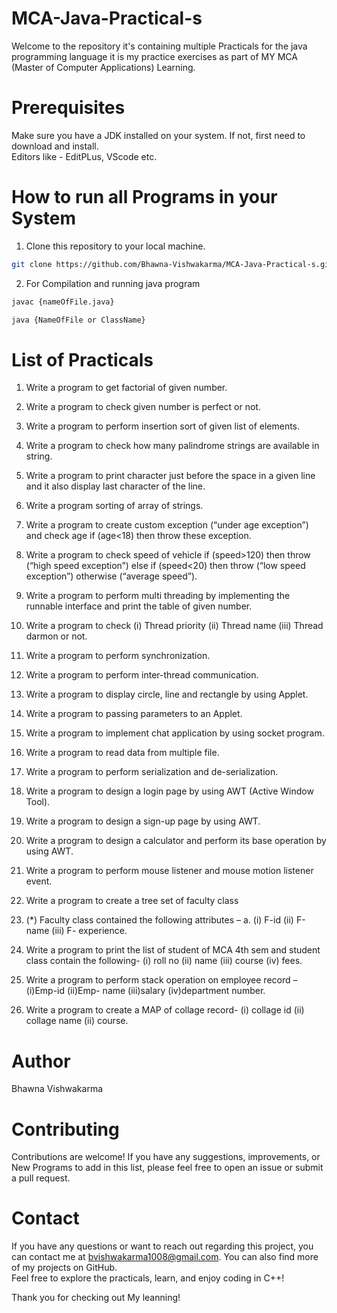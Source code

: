# MCA-Java-Practical-s


Welcome to the repository it's containing multiple Practicals for the java programming language it is my practice exercises as part of MY MCA (Master of Computer Applications) Learning.



# Prerequisites  
Make sure you have a JDK installed on your system. If not, first need to download and install.  
Editors like - EditPLus, VScode etc.


# How to run all Programs in your System
1. Clone this repository to your local machine.  


```bash   
git clone https://github.com/Bhawna-Vishwakarma/MCA-Java-Practical-s.git
```


2. For Compilation and running java program


```bash    
javac {nameOfFile.java}

java {NameOfFile or ClassName}
``` 

# List of Practicals

1. Write a program to get factorial of given number.

2. Write a program to check given number is perfect or not.

3. Write a program to perform insertion sort of given list of elements.

4. Write a program to check how many palindrome strings are available in string.

5. Write a program to print character just before the space in a given line and it also display 
last character of the line.

6. Write a program sorting of array of strings.

7. Write a program to create custom exception (“under age exception”) and check age if 
(age<18) then throw these exception.

8. Write a program to check speed of vehicle if (speed>120) then throw (“high speed 
exception”) else if (speed<20) then throw (“low speed exception”) otherwise (“average 
speed”).

9. Write a program to perform multi threading by implementing the runnable interface and 
print the table of given number.

10. Write a program to check (i) Thread priority (ii) Thread name (iii) Thread darmon or 
not.

11. Write a program to perform synchronization. 

12. Write a program to perform inter-thread communication.

13. Write a program to display circle, line and rectangle by using Applet.

14. Write a program to passing parameters to an Applet.

15. Write a program to implement chat application by using socket program. 

16. Write a program to read data from multiple file.

17. Write a program to perform serialization and de-serialization.

18. Write a program to design a login page by using AWT (Active Window Tool).

19. Write a program to design a sign-up page by using AWT.

20. Write a program to design a calculator and perform its base operation by using AWT.

21. Write a program to perform mouse listener and mouse motion listener event.

22. Write a program to create a tree set of faculty class

23. (*) Faculty class contained the following attributes –
    a. (i) F-id (ii) F-name (iii) F- experience.

24. Write a program to print the list of student of MCA 4th sem and student class contain the 
following- (i) roll no (ii) name (iii) course (iv) fees.

25. Write a program to perform stack operation on employee record – (i)Emp-id (ii)Emp-
name (iii)salary (iv)department number.

26. Write a program to create a MAP of collage record- (i) collage id (ii) collage name (ii) 
course. 


# Author    
Bhawna Vishwakarma  


# Contributing
Contributions are welcome! If you have any suggestions, improvements, or New Programs to add in this list, please feel free to open an issue or submit a pull request.


# Contact  
If you have any questions or want to reach out regarding this project, you can contact me at bvishwakarma1008@gmail.com. You can also find more of my projects on GitHub.  
Feel free to explore the practicals, learn, and enjoy coding in C++!  


Thank you for checking out My leanning!
